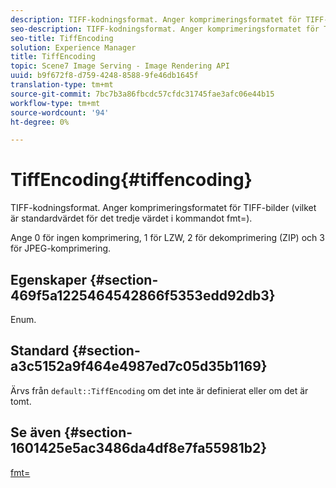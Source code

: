```yaml
---
description: TIFF-kodningsformat. Anger komprimeringsformatet för TIFF-bilder (vilket är standardvärdet för det tredje värdet i kommandot fmt=).
seo-description: TIFF-kodningsformat. Anger komprimeringsformatet för TIFF-bilder (vilket är standardvärdet för det tredje värdet i kommandot fmt=).
seo-title: TiffEncoding
solution: Experience Manager
title: TiffEncoding
topic: Scene7 Image Serving - Image Rendering API
uuid: b9f672f8-d759-4248-8588-9fe46db1645f
translation-type: tm+mt
source-git-commit: 7bc7b3a86fbcdc57cfdc31745fae3afc06e44b15
workflow-type: tm+mt
source-wordcount: '94'
ht-degree: 0%

---
```



# TiffEncoding{#tiffencoding}

TIFF-kodningsformat. Anger komprimeringsformatet för TIFF-bilder (vilket är standardvärdet för det tredje värdet i kommandot fmt=).

Ange 0 för ingen komprimering, 1 för LZW, 2 för dekomprimering (ZIP) och 3 för JPEG-komprimering.

## Egenskaper {#section-469f5a1225464542866f5353edd92db3}

Enum.

## Standard {#section-a3c5152a9f464e4987ed7c05d35b1169}

Ärvs från `default::TiffEncoding` om det inte är definierat eller om det är tomt.

## Se även {#section-1601425e5ac3486da4df8e7fa55981b2}

[fmt=](../../../../../ir-api/http-protocol/image-rendering-api-ref/c-ir-http-protocol-ref/c-ir-http-protocol-command-reference/r-ir-fmt.md#reference-4c743f67d56b47c5b774fcc900ff758c)
